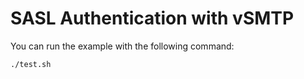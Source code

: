 # SASL Authentication with vSMTP

You can run the example with the following command:

```sh
./test.sh
```

